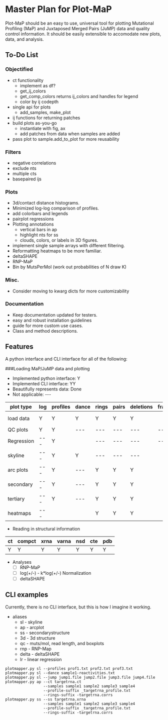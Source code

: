 Master Plan for Plot-MaP
========================
Plot-MaP should be an easy to use, universal tool for plotting Mutational
Profiling (MaP) and Juxtaposed Merged Pairs (JuMP) data and quality control
information. It should be easily extensible to accomodate new plots, data, and
analysis.

To-Do List
----------
### Objectified
- ct functionality
  - implement as df?
  - get_ij_colors
  - get_comp_colors returns ij_colors and handles for legend
  - color by ij codepth
- single api for plots
  - add_samples, make_plot
- ij functions for returning patches
- build plots as-you-go
  - instantiate with fig, ax
  - add patches from data when samples are added
- pass plot to sample.add_to_plot for more reusability
### Filters
- negative correlations
- exclude nts
- multiple cts
- basepaired ijs
### Plots
- 3d/contact distance histograms.
- Minimized log-log comparison of profiles.
- add colorbars and legends
- pairplot regressions
- Plotting annotations
  - vertical bars in ap
  - highlight nts for ss
  - clouds, colors, or labels in 3D figures.
- implement single sample arrays with different filtering.
- Reformatting heatmaps to be more familiar.
- deltaSHAPE
- RNP-MaP
- Bin by MutsPerMol (work out probabilities of N draw K)
### Misc.
- Consider moving to kwarg dicts for more customizability
### Documentation
- Keep documentation updated for testers.
- easy and robust installation guidelines
- guide for more custom use cases.
- Class and method descriptions.

Features
--------
A python interface and CLI interface for all of the following:

###Loading MaP/JuMP data and plotting
- Implemented python interface: Y
- Implemented CLI interface: YY
- Beautifully represents data: Done
- Not applicable: ---

| plot type | log | profiles | dance | rings | pairs | deletions | frags | array | probs |
|-----------|-----|----------|-------|-------|-------|-----------|-------|-------|-------|
| load data | Y   | Y        | Y     | Y     | Y     | Y         |       | ----- |       |
| QC plots  | Y   | Y        | ---   | ---   | ---   | ---       | ---   | Y     |       |
| Regression| --- | Y        |       | ---   | ---   | ---       | ---   |       |       |
| skyline   | --- | Y        | Y     | ---   | ---   | ---       |       | Y     |       |
| arc plots | --- | Y        | ---   | Y     | Y     | Y         |       | Y     |       |
| secondary | --- | Y        | ---   | Y     | Y     | Y         |       | Y     |       |
| tertiary  | --- | Y        | ---   | Y     | Y     | Y         |       |       |       |
| heatmaps  | --- |          |       | Y     | Y     | Y         |       |       |       |

- Reading in structural information

| ct | compct | xrna | varna | nsd | cte | pdb |
|----|--------|------|-------|-----|-----|-----|
| Y  | Y      | Y    | Y     | Y   | Y   | Y   |

- Analyses
  - [ ] RNP-MaP
  - [ ] log(+/-) - k*log(+/-) Normalization
  - [ ] deltaSHAPE

CLI examples
------------
Currently, there is no CLI interface, but this is how I imagine it working.
- aliases
  - sl - skyline
  - ap - arcplot
  - ss - secondarystructure
  - 3d - 3d structure
  - qc - muts/mol, read length, and boxplots
  - rnp - RNP-Map
  - delta - deltaSHAPE
  - lr - linear regression
```
plotmapper.py sl --profiles prof1.txt prof2.txt prof3.txt
plotmapper.py sl --dance sample1-reactivities.txt
plotmapper.py sl --jump jump1.file jump2.file jump3.file jump4.file
plotmapper.py ap --ct targetrna.ct
                 --samples sample1 sample2 sample3 sample4
                 --profile-suffix _targetrna_profile.txt
                 --rings-suffix -targetrna.corrs
plotmapper.py ss --ss targetrna.xrna
                 --samples sample1 sample2 sample3 sample4
                 --profile-suffix _targetrna_profile.txt
                 --rings-suffix -targetrna.corrs
```
